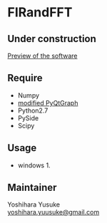 # FIRandFFT
## Under construction  
[Preview of the software](https://youtu.be/Qjrh3jWttkg)
## Require
* Numpy
* [modified PyQtGraph](https://github.com/YoshiharaYusuke/pyqtgraph)
* Python2.7
* PySide
* Scipy

## Usage
- windows
  1. 

## Maintainer
Yoshihara Yusuke  
[yoshihara.yuusuke@gmail.com](yoshihara.yuusuke@gmail.com)
